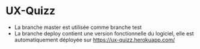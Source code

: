 # UX-Quizz

- La branche master est utilisée comme branche test
- La branche deploy contient une version fonctionnelle du logiciel, elle est automatiquement déployée sur https://ux-quizz.herokuapp.com/